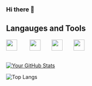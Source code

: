 ### Hi there 👋

## Langauges and Tools

  <img width="30px" style="margin-right:30px" src="https://cdn.jsdelivr.net/gh/devicons/devicon@latest/icons/javascript/javascript-original.svg" /> <img width="30px" style="margin-right:30px" src="https://cdn.jsdelivr.net/gh/devicons/devicon@latest/icons/html5/html5-plain.svg" /><img width="30px" style="margin-right:30px" src="https://cdn.jsdelivr.net/gh/devicons/devicon@latest/icons/css3/css3-original.svg" /><img width="30px" style="margin-right:30px" src="https://cdn.jsdelivr.net/gh/devicons/devicon@latest/icons/vscode/vscode-original.svg" />

##
          

[![Your GitHub Stats](https://github-readme-stats.vercel.app/api?username=grunde1234&show_icons=true&theme=radical)](https://github.com/grunde1234)

![Top Langs](https://github-readme-stats.vercel.app/api/top-langs/?username=grunde1234&hide_progress=true)
